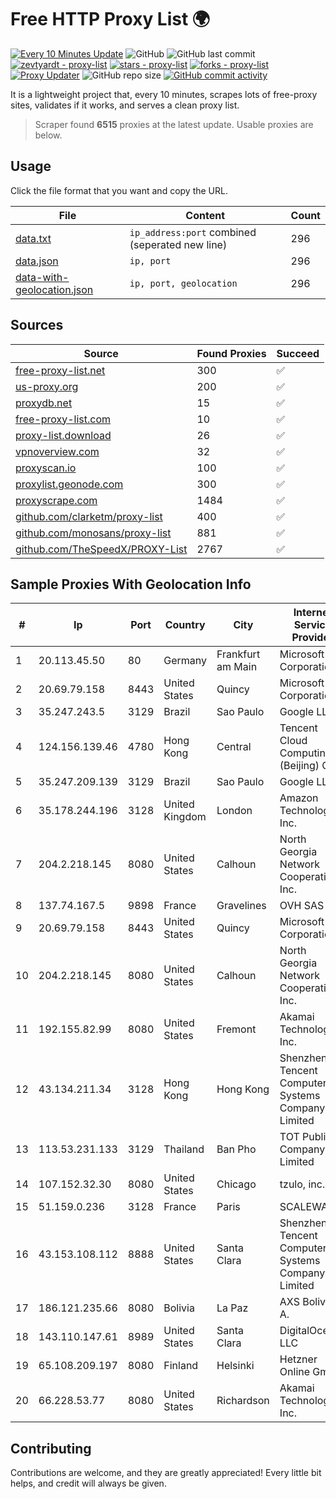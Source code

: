 
# Free HTTP Proxy List 🌍

[![Every 10 Minutes Update](https://github.com/mertguvencli/http-proxy-list/actions/workflows/main.yml/badge.svg?branch=main)](https://github.com/mertguvencli/http-proxy-list/actions/workflows/main.yml)
![GitHub](https://img.shields.io/github/license/mertguvencli/http-proxy-list)
![GitHub last commit](https://img.shields.io/github/last-commit/mertguvencli/http-proxy-list)
[![zevtyardt - proxy-list](https://img.shields.io/static/v1?label=zevtyardt&message=proxy-list&color=blue&logo=github)](https://github.com/zevtyardt/proxy-list "Go to GitHub repo")
[![stars - proxy-list](https://img.shields.io/github/stars/zevtyardt/proxy-list?style=social)](https://github.com/zevtyardt/proxy-list)
[![forks - proxy-list](https://img.shields.io/github/forks/zevtyardt/proxy-list?style=social)](https://github.com/zevtyardt/proxy-list)
[![Proxy Updater](https://github.com/zevtyardt/proxy-list/workflows/Proxy%20Updater/badge.svg)](https://github.com/zevtyardt/proxy-list/actions?query=workflow:"Proxy+Updater")
![GitHub repo size](https://img.shields.io/github/repo-size/zevtyardt/proxy-list)
[![GitHub commit activity](https://img.shields.io/github/commit-activity/m/zevtyardt/proxy-list?logo=commits)](https://github.com/zevtyardt/proxy-list/commits/main)

It is a lightweight project that, every 10 minutes, scrapes lots of free-proxy sites, validates if it works, and serves a clean proxy list.

> Scraper found **6515** proxies at the latest update. Usable proxies are below.

## Usage

Click the file format that you want and copy the URL.

|File|Content|Count|
|----|-------|-----|
|[data.txt](https://raw.githubusercontent.com/mertguvencli/http-proxy-list/main/proxy-list/data.txt)|`ip_address:port` combined (seperated new line)|296|
|[data.json](https://raw.githubusercontent.com/mertguvencli/http-proxy-list/main/proxy-list/data.json)|`ip, port`|296|
|[data-with-geolocation.json](https://raw.githubusercontent.com/mertguvencli/http-proxy-list/main/proxy-list/data-with-geolocation.json)|`ip, port, geolocation`|296|

## Sources

|Source|Found Proxies|Succeed|
|------|-------------|-------|
|[free-proxy-list.net](https://free-proxy-list.net)|300|✅|
|[us-proxy.org](https://www.us-proxy.org)|200|✅|
|[proxydb.net](http://proxydb.net)|15|✅|
|[free-proxy-list.com](https://free-proxy-list.com/?page=&port=&type%5B%5D=http&type%5B%5D=https&up_time=0&search=Search)|10|✅|
|[proxy-list.download](https://www.proxy-list.download/HTTP)|26|✅|
|[vpnoverview.com](https://vpnoverview.com/privacy/anonymous-browsing/free-proxy-servers)|32|✅|
|[proxyscan.io](https://www.proxyscan.io)|100|✅|
|[proxylist.geonode.com](https://proxylist.geonode.com/api/proxy-list?limit=300&page=1&sort_by=lastChecked&sort_type=desc&protocols=http,https)|300|✅|
|[proxyscrape.com](https://api.proxyscrape.com/v2/?request=displayproxies&protocol=http&timeout=10000&country=all&ssl=all&anonymity=all)|1484|✅|
|[github.com/clarketm/proxy-list](https://raw.githubusercontent.com/clarketm/proxy-list/master/proxy-list-raw.txt)|400|✅|
|[github.com/monosans/proxy-list](https://raw.githubusercontent.com/monosans/proxy-list/main/proxies/http.txt)|881|✅|
|[github.com/TheSpeedX/PROXY-List](https://raw.githubusercontent.com/TheSpeedX/PROXY-List/master/http.txt)|2767|✅|


## Sample Proxies With Geolocation Info

|#|Ip|Port|Country|City|Internet Service Provider|
|-|--|----|-------|----|-------------------------|
|1|20.113.45.50|80|Germany|Frankfurt am Main|Microsoft Corporation|
|2|20.69.79.158|8443|United States|Quincy|Microsoft Corporation|
|3|35.247.243.5|3129|Brazil|Sao Paulo|Google LLC|
|4|124.156.139.46|4780|Hong Kong|Central|Tencent Cloud Computing (Beijing) Co|
|5|35.247.209.139|3129|Brazil|Sao Paulo|Google LLC|
|6|35.178.244.196|3128|United Kingdom|London|Amazon Technologies Inc.|
|7|204.2.218.145|8080|United States|Calhoun|North Georgia Network Cooperative, Inc.|
|8|137.74.167.5|9898|France|Gravelines|OVH SAS|
|9|20.69.79.158|8443|United States|Quincy|Microsoft Corporation|
|10|204.2.218.145|8080|United States|Calhoun|North Georgia Network Cooperative, Inc.|
|11|192.155.82.99|8080|United States|Fremont|Akamai Technologies, Inc.|
|12|43.134.211.34|3128|Hong Kong|Hong Kong|Shenzhen Tencent Computer Systems Company Limited|
|13|113.53.231.133|3129|Thailand|Ban Pho|TOT Public Company Limited|
|14|107.152.32.30|8080|United States|Chicago|tzulo, inc.|
|15|51.159.0.236|3128|France|Paris|SCALEWAY|
|16|43.153.108.112|8888|United States|Santa Clara|Shenzhen Tencent Computer Systems Company Limited|
|17|186.121.235.66|8080|Bolivia|La Paz|AXS Bolivia S. A.|
|18|143.110.147.61|8989|United States|Santa Clara|DigitalOcean, LLC|
|19|65.108.209.197|8080|Finland|Helsinki|Hetzner Online GmbH|
|20|66.228.53.77|8080|United States|Richardson|Akamai Technologies, Inc.|



## Contributing

Contributions are welcome, and they are greatly appreciated! Every
little bit helps, and credit will always be given.

